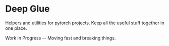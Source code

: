 # Deep Glue
Helpers and utilities for pytorch projects. Keep all the useful stuff together in one place.

Work in Progress -- Moving fast and breaking things.


